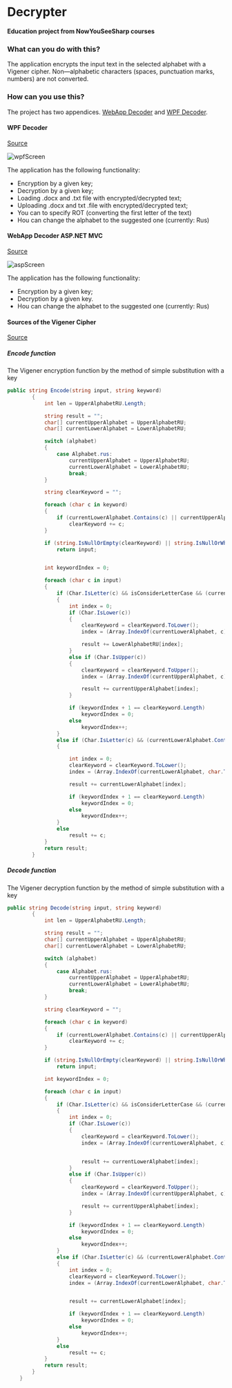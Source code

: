 
# Decrypter

**Education project from NowYouSeeSharp courses**

### What can you do with this?

The application encrypts the input text in the selected alphabet with a Vigener cipher. 
Non—alphabetic characters (spaces, punctuation marks, numbers) are not converted.

### How can you use this?

The project has two appendices. [WebApp Decoder](https://github.com/aziyaev/Decrypter/tree/main/DecrypterWebApp) and [WPF Decoder](https://github.com/aziyaev/Decrypter/tree/main/DecrypterWPF).

#### WPF Decoder

[Source](https://github.com/aziyaev/Decrypter/tree/main/DecrypterWPF)

<img src="https://github.com/aziyaev/Decrypter/blob/main/MSTestDecrypter/wpf.png" alt="wpfScreen"/>

The application has the following functionality: 
* Encryption by a given key;
* Decryption by a given key; 
* Loading .docx and .txt file with encrypted/decrypted text; 
* Uploading .docx and txt .file with encrypted/decrypted text;
* You can to specify ROT (converting the first letter of the text)
* Нou can change the alphabet to the suggested one (currently: Rus)

#### WebApp Decoder ASP.NET MVC

[Source](https://github.com/aziyaev/Decrypter/tree/main/DecrypterWebApp)

<img src="https://github.com/aziyaev/Decrypter/blob/main/MSTestDecrypter/asp.png" alt="aspScreen"/>

The application has the following functionality: 
* Encryption by a given key;
* Decryption by a given key.
* Нou can change the alphabet to the suggested one (currently: Rus)

#### Sources of the Vigener Cipher

[Source](https://github.com/aziyaev/Decrypter/tree/main/VigenereCipher)

##### Encode function

The Vigener encryption function by the method of simple substitution with a key

```C#
public string Encode(string input, string keyword)
        {
            int len = UpperAlphabetRU.Length;

            string result = "";
            char[] currentUpperAlphabet = UpperAlphabetRU;
            char[] currentLowerAlphabet = LowerAlphabetRU;

            switch (alphabet)
            {
                case Alphabet.rus:
                    currentUpperAlphabet = UpperAlphabetRU;
                    currentLowerAlphabet = LowerAlphabetRU;
                    break;
            }

            string clearKeyword = "";

            foreach (char c in keyword)
            {
                if (currentLowerAlphabet.Contains(c) || currentUpperAlphabet.Contains(c))
                    clearKeyword += c;
            }

            if (string.IsNullOrEmpty(clearKeyword) || string.IsNullOrWhiteSpace(clearKeyword))
                return input;


            int keywordIndex = 0;

            foreach (char c in input)
            {
                if (Char.IsLetter(c) && isConsiderLetterCase && (currentLowerAlphabet.Contains(c) || currentUpperAlphabet.Contains(c)))
                {
                    int index = 0;
                    if (Char.IsLower(c))
                    {
                        clearKeyword = clearKeyword.ToLower();
                        index = (Array.IndexOf(currentLowerAlphabet, c) + len + Array.IndexOf(currentLowerAlphabet, clearKeyword[keywordIndex]) + ROT) % len;

                        result += LowerAlphabetRU[index];
                    }
                    else if (Char.IsUpper(c))
                    {
                        clearKeyword = clearKeyword.ToUpper();
                        index = (Array.IndexOf(currentUpperAlphabet, c) + len + Array.IndexOf(currentUpperAlphabet, clearKeyword[keywordIndex]) + ROT) % len;

                        result += currentUpperAlphabet[index];
                    }

                    if (keywordIndex + 1 == clearKeyword.Length)
                        keywordIndex = 0;
                    else
                        keywordIndex++;
                }
                else if (Char.IsLetter(c) && (currentLowerAlphabet.Contains(c) || currentUpperAlphabet.Contains(c)))
                {

                    int index = 0;
                    clearKeyword = clearKeyword.ToLower();
                    index = (Array.IndexOf(currentLowerAlphabet, char.ToLower(c)) + len + Array.IndexOf(currentLowerAlphabet, clearKeyword[keywordIndex]) + ROT) % len;

                    result += currentLowerAlphabet[index];

                    if (keywordIndex + 1 == clearKeyword.Length)
                        keywordIndex = 0;
                    else
                        keywordIndex++;
                }
                else
                    result += c;
            }
            return result;
        }
```

##### Decode function

The Vigener decryption function by the method of simple substitution with a key

```C#
public string Decode(string input, string keyword)
        {
            int len = UpperAlphabetRU.Length;

            string result = "";
            char[] currentUpperAlphabet = UpperAlphabetRU;
            char[] currentLowerAlphabet = LowerAlphabetRU;

            switch (alphabet)
            {
                case Alphabet.rus:
                    currentUpperAlphabet = UpperAlphabetRU;
                    currentLowerAlphabet = LowerAlphabetRU;
                    break;
            }

            string clearKeyword = "";

            foreach (char c in keyword)
            {
                if (currentLowerAlphabet.Contains(c) || currentUpperAlphabet.Contains(c))
                    clearKeyword += c;
            }

            if (string.IsNullOrEmpty(clearKeyword) || string.IsNullOrWhiteSpace(clearKeyword))
                return input;

            int keywordIndex = 0;

            foreach (char c in input)
            {
                if (Char.IsLetter(c) && isConsiderLetterCase && (currentLowerAlphabet.Contains(c) || currentUpperAlphabet.Contains(c)))
                {
                    int index = 0;
                    if (Char.IsLower(c))
                    {
                        clearKeyword = clearKeyword.ToLower();
                        index = (Array.IndexOf(currentLowerAlphabet, c) + len - Array.IndexOf(currentLowerAlphabet, clearKeyword[keywordIndex]) - ROT) % len;


                        result += currentLowerAlphabet[index];
                    }
                    else if (Char.IsUpper(c))
                    {
                        clearKeyword = clearKeyword.ToUpper();
                        index = (Array.IndexOf(currentUpperAlphabet, c) + len - Array.IndexOf(currentUpperAlphabet, clearKeyword[keywordIndex]) - ROT) % len;

                        result += currentUpperAlphabet[index];
                    }

                    if (keywordIndex + 1 == clearKeyword.Length)
                        keywordIndex = 0;
                    else
                        keywordIndex++;
                }
                else if (Char.IsLetter(c) && (currentLowerAlphabet.Contains(c) || currentUpperAlphabet.Contains(c)))
                {
                    int index = 0;
                    clearKeyword = clearKeyword.ToLower();
                    index = (Array.IndexOf(currentLowerAlphabet, char.ToLower(c)) + len - Array.IndexOf(currentLowerAlphabet, clearKeyword[keywordIndex]) - ROT) % len;


                    result += currentLowerAlphabet[index];

                    if (keywordIndex + 1 == clearKeyword.Length)
                        keywordIndex = 0;
                    else
                        keywordIndex++;
                }
                else
                    result += c;
            }
            return result;
        }
    }
```
